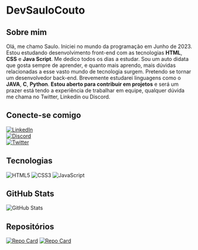 # DevSauloCouto

## Sobre mim
Olá, me chamo Saulo. Iniciei no mundo da programação em Junho de 2023. Estou estudando desenvolvimento front-end com as tecnologias **HTML**, **CSS** e **Java Script**. Me dedico todos os dias a estudar. Sou um auto didata que gosta sempre de aprender, e quanto mais aprendo, mais dúvidas relacionadas a esse vasto mundo de tecnologia surgem. Pretendo se tornar um desenvolvedor back-end. Brevemente estudarei linguagens como o **JAVA**, **C**, **Python**. **Estou aberto para contribuir em projetos** e será um prazer está tendo a experiência de trabalhar em equipe, qualquer dúvida me chama no Twitter, Linkedin ou Discord.

## Conecte-se comigo
[![LinkedIn](https://img.shields.io/badge/LinkedIn-000?style=for-the-badge&logo=linkedin&logoColor=0E76A8)](https://www.linkedin.com/in/saulo-couto/)<br>
[![Discord](https://img.shields.io/badge/Discord-000?style=for-the-badge&logo=discord)](https://discord.com/channels/@me)<br>
[![Twitter](https://img.shields.io/badge/Twitter-000?style=for-the-badge&logo=twitter)](https://twitter.com/sl_couto1010)
## Tecnologias
![HTML5](https://img.shields.io/badge/HTML5-000?style=for-the-badge&logo=HTML5)
![CSS3](https://img.shields.io/badge/CSS3-000?style=for-the-badge&logo=css3&logoColor=264CE4)
![JavaScript](https://img.shields.io/badge/JavaScript-000?style=for-the-badge&logo=javascript)
## GitHub Stats
![GitHub Stats](https://github-readme-stats.vercel.app/api?username=DevSauloCouto&theme=transparent&bg_color=30af&border_color=30A3DC&show_icons=true&icon_color=30A3DC&title_color=fff&text_color=30A3DC)
## Repositórios
[![Repo Card](https://github-readme-stats.vercel.app/api/pin/?username=DevSauloCouto&repo=Desafios-de-Programacao&bg_color=30af&border_color=fffC&show_icons=true&icon_color=30A3DC&title_color=fffF&text_color=FFF)](https://github.com/DevSauloCouto/Desafios-de-Programacao)
[![Repo Card](https://github-readme-stats.vercel.app/api/pin/?username=DevSauloCouto&repo=Calculadora&bg_color=30af&border_color=fff&show_icons=true&icon_color=30A3DC&title_color=fff&text_color=FFF)](https://github.com/DevSauloCouto/Calculadora)

